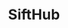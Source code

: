 ---
layout: startup_page
title: "SiftHub"
id: "sifthub.io"
permalink: "/sifthubsifthub.io04142025/"
website: "https://www.sifthub.io/"
funding_round: "Seed"
funding_amount: "$5.5M"
investors: "Matrix Partners India, Blume Ventures, Neon Fund"
about: "SiftHub is an AI-powered assistant designed to streamline sales and presales operations. Its core functionality is to automate routine tasks like data entry, RFP generation, and research, allowing sales teams to focus on building relationships with clients. The platform integrates with various tools and utilizes advanced AI techniques to ensure accuracy and efficiency."
markets: "AI, SaaS, SalesTech, Artificial Intelligence & Machine Learning, Business/Productivity Software"
hq: "San Francisco, California, United States"
founded_year: "2023"
linkedin: "https://www.linkedin.com/company/sifthubhq"
twitter: "https://twitter.com/sifthubhq"
instagram: ""
facebook: ""
crunchbase: "https://www.crunchbase.com/organization/sifthub-7e5a"
pitchbook: "https://pitchbook.com/profiles/company/589927-33"

# SEO Optimization
meta_title: "SiftHub - Seed Funding ($5.5M)"
meta_description: "SiftHub, SiftHub is an AI-powered assistant designed to streamline sales and presales operations. Its core functionality is to automate routine tasks like data..."
meta_keywords: "SiftHub, AI, SaaS, SalesTech, Artificial Intelligence & Machine Learning, Business/Productivity Software, Seed funding"
canonical_url: "https://pkprojectstartups.github.io/projectstartups.com/sifthubsifthub.io04142025/"
---